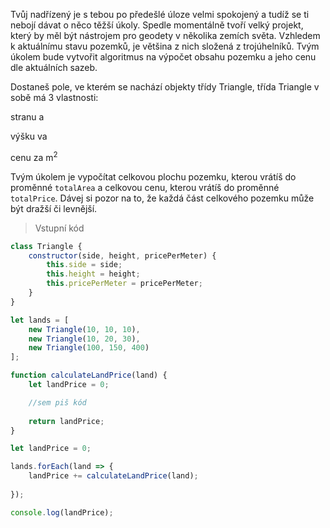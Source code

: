 Tvůj nadřízený je s tebou po předešlé úloze velmi spokojený a tudíž se ti nebojí dávat o něco těžší úkoly. Spedle momentálně tvoří velký projekt, který by měl být nástrojem pro geodety v několika zemích světa. Vzhledem k aktuálnímu stavu pozemků, je většina z nich složená z trojúhelníků. Tvým úkolem bude vytvořit algoritmus na výpočet obsahu pozemku a jeho cenu dle aktuálních sazeb.

Dostaneš pole, ve kterém se nachází objekty třídy Triangle, třída Triangle v sobě má 3 vlastnosti:

stranu a

výšku va

cenu za m<sup>2</sup>

Tvým úkolem je vypočítat celkovou plochu pozemku, kterou vrátíš do proměnné `totalArea` a celkovou cenu, kterou vrátíš do proměnné `totalPrice`. Dávej si pozor na to, že každá část celkového pozemku může být dražší či levnější.


> Vstupní kód

```js
class Triangle {
    constructor(side, height, pricePerMeter) {
        this.side = side;
        this.height = height;
        this.pricePerMeter = pricePerMeter;
    }
}

let lands = [
    new Triangle(10, 10, 10),
    new Triangle(10, 20, 30),
    new Triangle(100, 150, 400)
];

function calculateLandPrice(land) {
    let landPrice = 0;

    //sem piš kód
    
    return landPrice;
}

let landPrice = 0;

lands.forEach(land => {
    landPrice += calculateLandPrice(land);
    
});

console.log(landPrice);
```